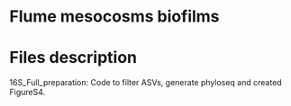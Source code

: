 # Flume mesocosms biofilms

# Files description
16S_Full_preparation: Code to filter ASVs, generate phyloseq and created FigureS4.
